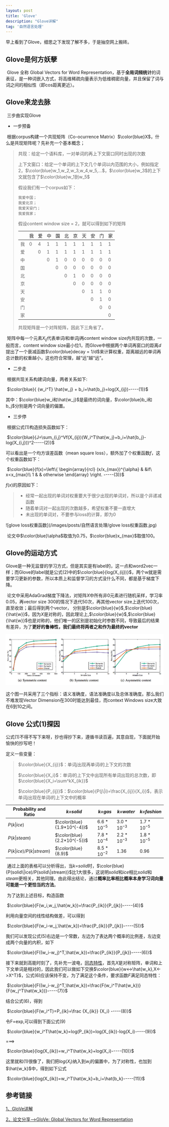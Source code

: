 ```yaml
---
layout: post
title: 'Glove'
description: "Glove详解"
tag: '自然语言处理'
---
```


<head>
    <script src="https://cdn.mathjax.org/mathjax/latest/MathJax.js?config=TeX-AMS-MML_HTMLorMML" type="text/javascript"></script>
    <script type="text/x-mathjax-config">
        MathJax.Hub.Config({
            tex2jax: {
            skipTags: ['script', 'noscript', 'style', 'textarea', 'pre'],
            inlineMath: [['$','$']]
            }
        });
    </script>
</head>

早上看到了Glove，细思之下发现了解不多，于是抽空网上搬砖。

## Glove是何方妖孽

​	Glove 全称 Global Vectors for Word Representation，基于**全局词频统计**的词表征，是一种词嵌入方式，将高维稀疏向量表示为低维稠密向量，并且保留了词与词之间的相似性（即cos距离更近）。

## Glove来龙去脉

​	三步曲实现Glove

+ 一步预备

​	根据corpus构建一个共现矩阵（Co-ocurrence Matrix）$\color{blue}X$，什么是共现矩阵呢？先补充一个基本概念；

> 共现：给定一个语料库，一对单词的再上下文窗口同时出现的次数
>
> 上下文窗口：给定一个单词的上下文几个单词以内范围的大小，例如指定2，$\color{blue}w_1,w_2,w_3,w_4,w_5,...$，$\color{blue}w_3$的上下文就包含了$\color{blue}w_1到w_5$
>
> 假设我们有一个corpus如下：
>
> ```tex
> 我爱中国；
> 我爱北京；
> 我爱天安门；
> 我爱我家；
> ```
>
> 假设content window size = 2，就可以得到如下的矩阵
>
> |      | 我   | 爱   | 中   | 国   | 北   | 京   | 天   | 安   | 门   | 家   |
> | ---- | ---- | ---- | ---- | ---- | ---- | ---- | ---- | ---- | ---- | ---- |
> | 我   | 0    | 4    | 1    | 1    | 1    | 1    | 1    | 1    | 1    | 1    |
> | 爱   |      | 0    | 1    | 1    | 1    | 1    | 1    | 1    | 1    | 1    |
> | 中   |      |      | 0    | 1    | 0    | 0    | 0    | 0    | 0    | 0    |
> | 国   |      |      |      | 0    | 0    | 0    | 0    | 0    | 0    | 0    |
> | 北   |      |      |      |      | 0    | 1    | 0    | 0    | 0    | 0    |
> | 京   |      |      |      |      |      | 0    | 0    | 0    | 0    | 0    |
> | 天   |      |      |      |      |      |      | 0    | 1    | 1    | 0    |
> | 安   |      |      |      |      |      |      |      | 0    | 1    | 0    |
> | 门   |      |      |      |      |      |      |      |      | 0    | 0    |
> | 家   |      |      |      |      |      |      |      |      |      | 0    |
>
> 共现矩阵是一个对阵矩阵，因此下三角省了。

​	矩阵中每一个元素$X_{ij}$代表单词$i$和单词$j$再content window size内共现的次数，一般而言，content window size最小位1，而Glove中根据两个单词再窗口的距离$d$提出了一个衰减函数$\color{blue}decay = 1/d$来计算权重，距离越远的单词再总计数的权重越小，这也符合常理，越“远”越“远”。

+ 二步走

​	根据共现关系构建词向量，两者关系如下:

​                                  $\color{blue}{ {w_i^T} \hat{w_j} + b_i+\hat{b_j}=log(X_{ij})-----(1)}$

其中：$\color{blue}w_i和\hat{w_j}$是最终的词向量，$\color{blue}b_i和b_j$分别是两个词向量的偏置。

+ 三步停

​	根据公式(1)构造损失函数如下：

​            $\color{blue}{J=\sum_{i,j}^Vf(X_{ij})(W_i^T\hat{w_j}+b_i+\hat{b_j}-log(X_{i,j}))^2-----(2)}$

可以看出是一个均方误差函数（mean square loss），额外加了个权重函数$f$，这个权重函数如下：

​                $\color{blue}{f(x)=\left\{
\begin{array}{rcl}
(x/x_{max})^{\alpha}       &      &if\ x<x_{max}\\
1       &      & otherwise
\end{array} \right. -----(3)}$

$f(x)$的原因如下：

> + 经常一起出现的单词对权重要大于很少出现的单词对，所以是个非递减函数
> + 随着单词对一起出现的次数越多，希望权重不要一直增大
> + 未出现的单词对，不要参与loss的计算，即为0

![glove loss权重函数](/images/posts/自然语言处理/glove loss权重函数.jpg)

​	论文中$\color{blue}\alpha$取值为0.75，$\color{blue}x_{max}$取值100。

## Glove的运动方式

​	Glove是一种无监督的学习方式，但是其实是有label的，这一点和word2vec一样；而Glove的label就是公式(2)中的$\color{blue}{log(X_{ij})}$，两个$w$就是需要学习更新的参数，所以本质上和监督学习的方式没什么不同，都是基于梯度下降。

​	论文中采用AdaGrad梯度下降法，对矩阵$X$中所有非0元素进行随机采样，学习率0.05，再vector size 300的情况下迭代50次，再其他vector size上迭代100次，直至收敛；最后得到两个vector， 分别是$\color{blue}{w}$,$\color{blue}{\hat{w}}$，因为$X$是对称的，因此理论上,$\color{blue}{w}$,$\color{blue}{\hat{w}}$也是对称的，他们唯一的区别是初始化时参数不同，导致最后的结果有差异，为了**更好的鲁棒性，我们最终将两者之和作为最终的vector**

![glove实验结果](/images/posts/自然语言处理/glove实验结果.jpg)

​	这个图一共采用了三个指标：语义准确度，语法准确度以及总体准确度。那么我们不难发现Vector Dimension在300时能达到最佳，而context Windows size大致在6到10之间。

## Glove 公式(1)探因

​	公式(1)不得不写下来呀，抄也得抄下来，遵循书读百遍，其意自现，下面就开始愉快的抄写吧！

定义一些变量：

> $\color{blue}{X_{ij}}$：单词$j$出现再单词$i$的上下文的次数
>
> $\color{blue}{X_i}$：单词$i$的上下文中出现所有单词出现的总次数，即$\color{blue}{X_i=\sum^kX_{ik}}$
>
> $\color{blue}{P_{ij}}$：$\color{blue}{P(j\|i)=\frac{X_{ij}}{X_i}}$，表示单词$j$出现在单词$i$的上下文中的概率

| Probability and Ratio    | *k=solid*                   | *k=gas*       | *k=water*     | *k=fashion*   |
| ------------------------ | --------------------------- | ------------- | ------------- | ------------- |
| $P(k\|ice)$              | $\color{blue}{1.9*10^{-4}}$ | $6.6*10^{-5}$ | $3.0*10^{-3}$ | $1.7*10^{-5}$ |
| $P(k\|steam)$            | $\color{blue}{2.2*10^{-5}}$ | $7.8*10^{-4}$ | $2.2*10^{-3}$ | $1.8*10^{-5}$ |
| $P(k\|ice)/P(k\|stream)$ | $\color{blue}{8.9}$         | $8.5*10^{-2}$ | $1.36$        | $0.96$        |

​	通过上面的表格可以分析得出，当*k=solid*时，$\color{blue}{P(solid\|ice)/P(solid\|stream)}$比1大很多，这说明*solid*和*ice*相比*solid*和*steam*更相关，其他同理。由此得出结论，通过**概率比率相比概率本身学习词向量可能是一个更恰当的方法**。

​	为了达到上述目标，构造函数

​							$\color{blue}{F(w_i,w_j,\hat{w_k})=\frac{P_{ik}}{P_{jk}}-----(4)}$

利用向量空间的线性结构做差，可以得到

​						$\color{blue}{F(w_i-w_j,\hat{w_k})=\frac{P_{ik}}{P_{jk}}-----(5)}$

我们可以发现公式(5)右边是一个常数，左边为了表达两个概率的比例差，左边变成两个向量的内积，如下

​						$\color{blue}{F((w_i-w_j)^T,\hat{w_k})=\frac{P_{ik}}{P_{jk}}-----(6)}$

接下来就到高能时刻了，先补充一波电，[同态特性](http://www.ubinec.org/index.php?c=download&id=2209)，首先$X$是对称矩阵，单词和上下文单词是相对的，因此我们可以做如下交换$\color{blue}{w<->\hat{w_k},X<->X^T}$，公式(6)应该保持不变，为了满足这个条件，要求函数$F$满足同态特性：

​					$\color{blue}{F((w_i-w_j)^T,\hat{w_k})=\frac{F(w_i^T\hat{w_k})}{F(w_j^T\hat{w_k})}-----(7)}$

结合公式(6)，得到

​						$\color{blue}{F(w_i^T)=P_{ik}=\frac {X_{ik}} {X_i} -----(8)}$

令F=exp,可以得到下面公式(9)

​						$\color{blue}{w_i^T\hat{w_k}=log(P_{ik})=log(X_{ik})-log(X_i)-----(9)}$

===>

​						$\color{blue}{log(X_{ik})=w_i^T\hat{w_k}+log(X_i)-----(10)}$

这里就和(1)很像了，我们把$log(X_i)$纳入到$w_i$的偏置中，为了对称性，也加到$\hat{w_k}$中，得到如下公式

​					$\color{blue}{log(X_{ik})=w_i^T\hat{w_k}+b_i+\hat{b_k}-----(11)}$

## 参考链接

[1、GloVe详解](http://www.fanyeong.com/2018/02/19/glove-in-detail/)

[2、论文分享-->GloVe: Global Vectors for Word Representation](https://blog.csdn.net/mr_tyting/article/details/80180780)

